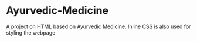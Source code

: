 # Ayurvedic-Medicine
A project on HTML based on Ayurvedic Medicine. Inline CSS is also used for styling the webpage 
